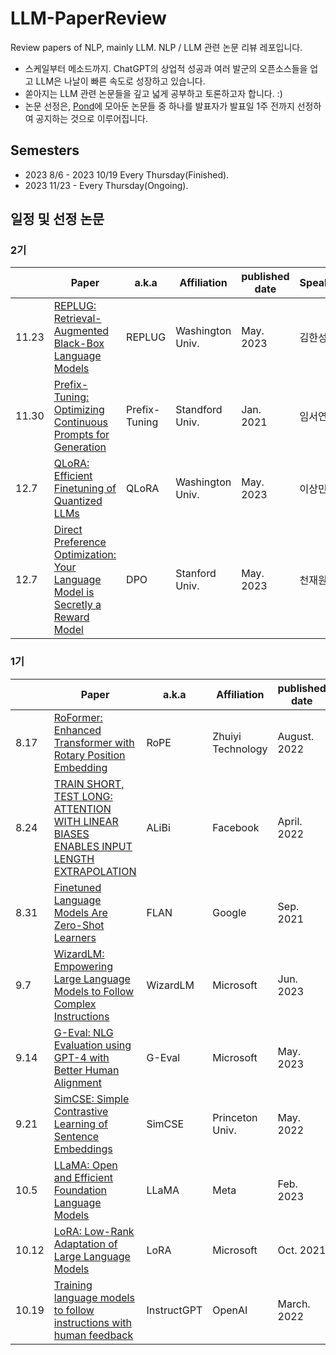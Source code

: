 # LLM-PaperReview
Review papers of NLP, mainly LLM.
NLP / LLM 관련 논문 리뷰 레포입니다.

- 스케일부터 메소드까지. ChatGPT의 상업적 성공과 여러 발군의 오픈소스들을 업고 LLM은 나날이 빠른 속도로 성장하고 있습니다.
- 쏟아지는 LLM 관련 논문들을 깊고 넓게 공부하고 토론하고자 합니다. :)
- 논문 선정은, [Pond](./Pond)에 모아둔 논문들 중 하나를 발표자가 발표일 1주 전까지 선정하여 공지하는 것으로 이루어집니다.

## Semesters
- 2023 8/6 - 2023 10/19 Every Thursday(Finished).
- 2023 11/23 - Every Thursday(Ongoing).

## 일정 및 선정 논문

### 2기
  | Paper | a.k.a | Affiliation | published date | Speaker | Youtube
-- | -- | -- | -- | -- | -- | -- 
11.23| [REPLUG: Retrieval-Augmented Black-Box Language Models](https://arxiv.org/abs/2301.12652) | REPLUG | Washington Univ. | May. 2023 | 김한성 | [LINK](https://youtu.be/fXnXH1gKHt4?feature=shared)
11.30| [Prefix-Tuning: Optimizing Continuous Prompts for Generation](https://arxiv.org/abs/2101.00190) | Prefix-Tuning | Standford Univ. | Jan. 2021 | 임서연 | [LINK](https://youtu.be/1yQ0FQQ1uI0?si=T9UC9ySqOTucgh3I)
12.7| [QLoRA: Efficient Finetuning of Quantized LLMs](https://arxiv.org/abs/2305.14314) | QLoRA | Washington Univ. | May. 2023 | 이상민 | [LINK](https://youtu.be/QSZwKGB5cPI)
12.7| [Direct Preference Optimization: Your Language Model is Secretly a Reward Model](https://arxiv.org/abs/2305.18290) | DPO | Stanford Univ. | May. 2023 | 천재원 | [LINK](https://youtu.be/zunzfi0ExnQ?si=TJ6tajqfo0eLloCG)

### 1기
  | Paper | a.k.a | Affiliation | published date | Speaker | Youtube
-- | -- | -- | -- | -- | -- | -- 
8.17 | [RoFormer: Enhanced Transformer with Rotary Position Embedding](https://arxiv.org/abs/2104.09864) | RoPE | Zhuiyi Technology | August. 2022 | 천재원 | [LINK](https://youtu.be/GUo0CzILNis)
8.24 | [TRAIN SHORT, TEST LONG:<br>ATTENTION WITH LINEAR BIASES<br>ENABLES INPUT LENGTH EXTRAPOLATION](https://arxiv.org/abs/2108.12409)| ALiBi | Facebook | April. 2022 | 이주형 | [LINK](https://youtu.be/ZFWZr_32Szg)
8.31 | [Finetuned Language Models Are Zero-Shot Learners](https://arxiv.org/abs/2109.01652) | FLAN | Google | Sep. 2021 | 천소영 | [LINK](https://youtu.be/Ed7VN8y1Qpw)
9.7 | [WizardLM: Empowering Large Language Models to Follow Complex Instructions](https://arxiv.org/abs/2304.12244) | WizardLM | Microsoft | Jun. 2023 | 박경택 | [LINK](https://youtu.be/lExKDCEGwAo)
9.14 | [G-Eval: NLG Evaluation using GPT-4 with Better Human Alignment](https://arxiv.org/abs/2303.16634) | G-Eval | Microsoft | May. 2023 | 신혁준 | [LINK](https://youtu.be/21mY1rQfpT4)
9.21 | [SimCSE: Simple Contrastive Learning of Sentence Embeddings](https://arxiv.org/abs/2104.08821) | SimCSE | Princeton Univ. | May. 2022 | 김세형 | [LINK](https://youtu.be/3kjyMxDaYQo)
10.5 | [LLaMA: Open and Efficient Foundation Language Models](https://arxiv.org/abs/2302.13971) | LLaMA | Meta | Feb. 2023 | 김가영 | [LINK](https://youtu.be/s7SfAglnqpI)
10.12 | [LoRA: Low-Rank Adaptation of Large Language Models](https://arxiv.org/abs/2106.09685) | LoRA | Microsoft | Oct. 2021 | 신중현 | [LINK](https://youtu.be/xgfVVO2NZD0)
10.19 | [Training language models to follow instructions with human feedback](https://arxiv.org/abs/2203.02155) | InstructGPT | OpenAI | March. 2022 | 홍영훈 | [LINK](https://youtu.be/joQAlQYLVz4)
